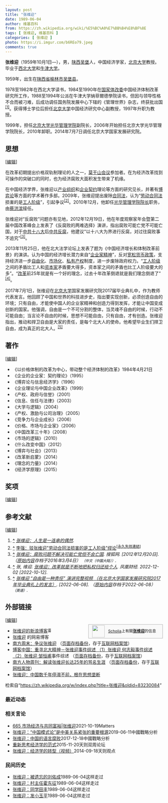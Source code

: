 ```yaml
---
layout: post
title: "张维迎"
date: 1989-06-04
author: 维基百科
from: https://zh.wikipedia.org/wiki/%E5%BC%A0%E7%BB%B4%E8%BF%8E
tags: [ 张维迎, 维基百科 ]
categories: [ 张维迎 ]
photo: https://i.imgur.com/b6REo79.jpeg
comments: true
---
```

<div class="mw-content-ltr mw-parser-output" lang="zh" dir="ltr"><style data-mw-deduplicate="TemplateStyles:r83732082">.mw-parser-output .infobox-subbox{padding:0;border:none;margin:-3px;width:auto;min-width:100%;font-size:100%;clear:none;float:none;background-color:transparent}.mw-parser-output .infobox-3cols-child{margin:auto}.mw-parser-output .infobox .navbar{font-size:100%}body.skin-minerva .mw-parser-output .infobox-header,body.skin-minerva .mw-parser-output .infobox-subheader,body.skin-minerva .mw-parser-output .infobox-above,body.skin-minerva .mw-parser-output .infobox-title,body.skin-minerva .mw-parser-output .infobox-image,body.skin-minerva .mw-parser-output .infobox-full-data,body.skin-minerva .mw-parser-output .infobox-below{text-align:center}@media screen{html.skin-theme-clientpref-night .mw-parser-output .infobox-full-data:not(.notheme)>div:not(.notheme)[style]{background:#1f1f23!important;color:#f8f9fa}@media screen and (prefers-color-scheme:dark){html.skin-theme-clientpref-os .mw-parser-output .infobox-full-data:not(.notheme) div:not(.notheme){background:#1f1f23!important;color:#f8f9fa}}html.skin-theme-clientpref-night .mw-parser-output .infobox td div:not(.notheme)[style]{background:transparent!important;color:var(--color-base,#202122)}@media screen and (prefers-color-scheme:dark){html.skin-theme-clientpref-os .mw-parser-output .infobox td div:not(.notheme)[style]{background:transparent!important;color:var(--color-base,#202122)}}html.skin-theme-clientpref-night .mw-parser-output .infobox td div.NavHead:not(.notheme)[style]{background:transparent!important}}@media screen and (prefers-color-scheme:dark){html.skin-theme-clientpref-os .mw-parser-output .infobox td div.NavHead:not(.notheme)[style]{background:transparent!important}}@media(min-width:640px){body.skin--responsive .mw-parser-output .infobox-table{display:table!important}body.skin--responsive .mw-parser-output .infobox-table>caption{display:table-caption!important}body.skin--responsive .mw-parser-output .infobox-table>tbody{display:table-row-group}body.skin--responsive .mw-parser-output .infobox-table tr{display:table-row!important}body.skin--responsive .mw-parser-output .infobox-table th,body.skin--responsive .mw-parser-output .infobox-table td{padding-left:inherit;padding-right:inherit}}</style>
<p><b>张维迎</b>（1959年10月1日<span class="useeditintro" title="Template:BLP editintro">—</span>），男，<a href="/wiki/%E9%99%95%E8%A5%BF%E7%9C%81" title="陕西省">陕西</a><a href="/wiki/%E5%90%B4%E5%A0%A1%E5%8E%BF" title="吴堡县">吴堡</a>人，中国经济学家，<a href="/wiki/%E5%8C%97%E4%BA%AC%E5%A4%A7%E5%AD%A6" title="北京大学">北京大学</a>教授。毕业于<a href="/wiki/%E8%A5%BF%E5%8C%97%E5%A4%A7%E5%AD%A6_(%E4%B8%AD%E5%9B%BD)" title="西北大学 (中国)">西北大学</a>和<a href="/wiki/%E7%89%9B%E6%B4%A5%E5%A4%A7%E5%AD%A6" title="牛津大学">牛津大学</a>。
</p>
<meta property="mw:PageProp/toc">
<div class="mw-heading mw-heading2"></div>
<p>1959年，出生在<a href="/wiki/%E9%99%95%E8%A5%BF%E7%9C%81" title="陕西省">陕西省</a><a href="/wiki/%E6%A6%86%E6%9E%97%E5%B8%82" title="榆林市">榆林市</a><a href="/wiki/%E5%90%B4%E5%A0%A1%E5%8E%BF" title="吴堡县">吴堡县</a>。
</p><p>1978至1982年在西北大学读书，1984至1990年在<a href="/wiki/%E5%9B%BD%E5%AE%B6%E4%BD%93%E6%94%B9%E5%A7%94" class="mw-redirect" title="国家体改委">国家体改委</a>中国经济体制改革研究所工作，1988至1994年公派在牛津大学納菲爾德學院读书，但因与领导性格不合而被刁难，后成功调任国务院发展中心下辖的《管理世界》杂志，终获批出国<sup id="cite_ref-1" class="reference"><a href="#cite_note-1"><span class="cite-bracket">[</span>1<span class="cite-bracket">]</span></a></sup>。获得博士学位后担任<a href="/wiki/%E5%8C%97%E4%BA%AC%E5%A4%A7%E5%AD%A6" title="北京大学">北京大学</a>中国经济研究中心副教授，1997年升职为教授。
</p><p>1999年，担任<a href="/wiki/%E5%8C%97%E4%BA%AC%E5%A4%A7%E5%AD%A6%E5%85%89%E5%8D%8E%E7%AE%A1%E7%90%86%E5%AD%A6%E9%99%A2" title="北京大学光华管理学院">北京大学光华管理学院</a>副院长，2006年开始担任北京大学光华管理学院院长，2010年卸职。2014年7月7日调任北京大学国家发展研究院。
</p>
<div class="mw-heading mw-heading2"><h2 id="思想"><span id=".E6.80.9D.E6.83.B3"></span>思想</h2><span class="mw-editsection"><span class="mw-editsection-bracket">[</span><a href="/w/index.php?title=%E5%BC%A0%E7%BB%B4%E8%BF%8E&amp;action=edit&amp;section=2" title="编辑章节：思想"><span>编辑</span></a><span class="mw-editsection-bracket">]</span></span></div>
<p>在改革初期提出价格双轨制理论的人之一，<a href="/wiki/%E8%8E%AB%E5%B9%B2%E5%B1%B1%E4%BC%9A%E8%AE%AE" title="莫干山会议">莫干山会议</a>参加者。在为经济改革找到可操作的突破口的同时，也为经济腐败大面积发生带来了机缘。
</p><p>在中国经济学界，张维迎以<a href="/w/index.php?title=%E4%BA%A7%E4%B8%9A%E7%BB%84%E7%BB%87&amp;action=edit&amp;redlink=1" class="new" title="产业组织（页面不存在）">产业组织</a>和<a href="/w/index.php?title=%E4%BC%81%E4%B8%9A%E5%A5%91%E7%BA%A6&amp;action=edit&amp;redlink=1" class="new" title="企业契约（页面不存在）">企业契约</a>理论等方面的研究见长，并著有<a href="/wiki/%E5%8D%9A%E5%BC%88%E8%AE%BA" title="博弈论">博弈论</a>等方面的学术著作多部。2009年，张维迎提出废除<a href="/wiki/%E5%90%88%E5%90%8C%E6%B3%95" class="mw-redirect" title="合同法">合同法</a>，认为“<a href="/wiki/%E5%8A%B3%E5%8A%A8%E5%90%88%E5%90%8C%E6%B3%95" class="mw-redirect" title="劳动合同法">劳动合同法</a>损害的是<a href="/wiki/%E5%B7%A5%E4%BA%BA%E9%98%B6%E7%BA%A7" title="工人阶级">工人阶级</a>”，引起争议<sup id="cite_ref-2" class="reference"><a href="#cite_note-2"><span class="cite-bracket">[</span>2<span class="cite-bracket">]</span></a></sup>。2010年12月，他卸任<a href="/wiki/%E5%85%89%E5%8D%8E%E7%AE%A1%E7%90%86%E5%AD%A6%E9%99%A2" class="mw-redirect" title="光华管理学院">光华管理学院</a><a href="/wiki/%E9%99%A2%E9%95%B7" class="mw-disambig" title="院長">院长</a>职务，由<a href="/wiki/%E8%94%A1%E6%B4%AA%E6%BB%A8" title="蔡洪滨">蔡洪滨</a>接任。
</p><p>张维迎对“反腐败”问题亦有见地，2012年12月19日，他在年度观察家年会暨第二届中国改革峰会上发表了《反腐败的两难选择》演讲，指出腐败可能亡党不可能亡国，对于<a href="/wiki/%E4%B8%AD%E5%85%B1%E5%8D%81%E5%85%AB%E5%A4%A7" class="mw-redirect" title="中共十八大">中共十八大</a>后<a href="/wiki/2012%E5%B9%B4%E4%B8%AD%E5%9B%BD%E5%8F%8D%E8%85%90" class="mw-redirect" title="2012年中国反腐">中共反腐</a>，他建议“以十八大为界进行反腐，对过往腐败事不追究”<sup id="cite_ref-3" class="reference"><a href="#cite_note-3"><span class="cite-bracket">[</span>3<span class="cite-bracket">]</span></a></sup>。
</p><p>2013年11月25日，他在北大法学论坛上发表了题为《中国经济增长和体制改革前景》的演讲。认为中国的经济增长潜力来自“<a href="/wiki/%E4%BC%81%E4%B8%9A%E5%AE%B6%E7%B2%BE%E7%A5%9E" class="mw-redirect" title="企业家精神">企业家精神</a>”，反对<a href="/wiki/%E9%87%8F%E5%8C%96%E5%AF%AC%E9%AC%86" title="量化寬鬆">宽松货币政策</a>，支持经济进一步<a href="/wiki/%E7%BB%8F%E6%B5%8E%E8%87%AA%E7%94%B1%E5%8C%96" title="经济自由化">自由化</a>、<a href="/wiki/%E5%B8%82%E5%9C%BA%E5%8C%96" title="市场化">市场化</a>、<a href="/wiki/%E7%A7%81%E6%9C%89%E8%B2%A1%E7%94%A2%E6%AC%8A" class="mw-redirect" title="私有財產權">私有产权</a>制度，进一步废除政府权力。“<a href="/wiki/%E5%B7%A5%E4%BA%BA%E9%98%B6%E7%BA%A7" title="工人阶级">工人阶级</a>之间的矛盾比工人和<a href="/wiki/%E8%B3%87%E7%94%A2%E9%9A%8E%E7%B4%9A" title="資產階級">资本家</a>矛盾要大得多，资本家之间的矛盾也比工人阶级要大的多”。“<a href="/wiki/%E6%94%B9%E9%9D%A9%E5%BC%80%E6%94%BE" title="改革开放">改革</a>前25年就是有一个好的理念，过去十年改革倒退就是我们理念倒退了”<sup id="cite_ref-4" class="reference"><a href="#cite_note-4"><span class="cite-bracket">[</span>4<span class="cite-bracket">]</span></a></sup>。
</p><p>2017年7月1日，张维迎在<a href="/wiki/%E5%8C%97%E4%BA%AC%E5%A4%A7%E5%AD%A6" title="北京大学">北京大学</a>国家发展研究院2017届毕业典礼中，作为教师代表发言。他回顾了中国和世界的科技进步史，指出要实现创新，必须创造自由的环境；只有自由，才能使中国人的企业家精神和创造力得到发挥，才能让中国变成创新的国家。他强调，自由是一个不可分割的整体，当灵魂不自由的时候，行动不可能自由；当言论不自由的时候，思想不可能自由，只有自由，才有创造。张维迎指出，推动和捍卫自由是大家的责任，是每个北大人的使命。他希望毕业生们捍卫自由，成为真正的北大人。<sup id="cite_ref-5" class="reference"><a href="#cite_note-5"><span class="cite-bracket">[</span>5<span class="cite-bracket">]</span></a></sup>
</p>
<div class="mw-heading mw-heading2"><h2 id="著作"><span id=".E8.91.97.E4.BD.9C"></span>著作</h2><span class="mw-editsection"><span class="mw-editsection-bracket">[</span><a href="/w/index.php?title=%E5%BC%A0%E7%BB%B4%E8%BF%8E&amp;action=edit&amp;section=3" title="编辑章节：著作"><span>编辑</span></a><span class="mw-editsection-bracket">]</span></span></div>
<ul><li>《以价格体制的改革为中心，带动整个经济体制的改革》1984年4月21日</li>
<li>《企业的企业家：契约理论》（1995）</li>
<li>《博弈论与信息经济学》（1996）</li>
<li>《企业理论与中国企业改革》（1999）</li>
<li>《产权、政府与信誉》（2001）</li>
<li>《信息、信任与法律》（2003）</li>
<li>《大学与逻辑》（2004）</li>
<li>《产权、激励与公司治理》（2005）</li>
<li>《竞争力与企业成长》（2006）</li>
<li>《价格、市场与企业家》（2006）</li>
<li>《中国改革三十年》（2008）</li>
<li>《市场的逻辑》（2010）</li>
<li>《什么改变中国》（2012）</li>
<li>《博弈与社会》（2013）</li>
<li>《改革新启蒙》（2014）</li>
<li>《理念的力量》（2014）</li>
<li>《经济学原理》（2015）</li></ul>
<div class="mw-heading mw-heading2"><h2 id="奖项"><span id=".E5.A5.96.E9.A1.B9"></span>奖项</h2><span class="mw-editsection"><span class="mw-editsection-bracket">[</span><a href="/w/index.php?title=%E5%BC%A0%E7%BB%B4%E8%BF%8E&amp;action=edit&amp;section=4" title="编辑章节：奖项"><span>编辑</span></a><span class="mw-editsection-bracket">]</span></span></div>

<div class="mw-heading mw-heading2"><h2 id="参考文献"><span id=".E5.8F.82.E8.80.83.E6.96.87.E7.8C.AE"></span>参考文献</h2><span class="mw-editsection"><span class="mw-editsection-bracket">[</span><a href="/w/index.php?title=%E5%BC%A0%E7%BB%B4%E8%BF%8E&amp;action=edit&amp;section=5" title="编辑章节：参考文献"><span>编辑</span></a><span class="mw-editsection-bracket">]</span></span></div>
<div class="reflist" style="list-style-type: decimal;">
<ol class="references">
<li id="cite_note-1"><span class="mw-cite-backlink"><b><a href="#cite_ref-1">^</a></b></span> <span class="reference-text"><cite class="citation web"><a rel="nofollow" class="external text" href="https://wemp.app/posts/cd34dc59-e4f9-4e45-8fe7-791934b7f891">张维迎：人生是一连串的偶然</a>.</cite><span title="ctx_ver=Z39.88-2004&amp;rfr_id=info%3Asid%2Fzh.wikipedia.org%3A%E5%BC%A0%E7%BB%B4%E8%BF%8E&amp;rft.btitle=%E5%BC%A0%E7%BB%B4%E8%BF%8E%EF%BC%9A%E4%BA%BA%E7%94%9F%E6%98%AF%E4%B8%80%E8%BF%9E%E4%B8%B2%E7%9A%84%E5%81%B6%E7%84%B6&amp;rft.genre=unknown&amp;rft_id=https%3A%2F%2Fwemp.app%2Fposts%2Fcd34dc59-e4f9-4e45-8fe7-791934b7f891&amp;rft_val_fmt=info%3Aofi%2Ffmt%3Akev%3Amtx%3Abook" class="Z3988"><span style="display:none;">&nbsp;</span></span></span>
</li>
<li id="cite_note-2"><span class="mw-cite-backlink"><b><a href="#cite_ref-2">^</a></b></span> <span class="reference-text"><a rel="nofollow" class="external text" href="http://humanities.cn/modules/article/view.article.php?803">李强：驳张维迎"劳动合同法损害的是工人阶级"缪论</a><sup class="noprint Inline-Template"><span style="white-space: nowrap;">[<a href="/wiki/Wikipedia:%E5%A4%B1%E6%95%88%E9%93%BE%E6%8E%A5" title="Wikipedia:失效链接"><span title="自2018年2月失效">永久失效連結</span></a>]</span></sup></span>
</li>
<li id="cite_note-3"><span class="mw-cite-backlink"><b><a href="#cite_ref-3">^</a></b></span> <span class="reference-text"><cite class="citation web"><a rel="nofollow" class="external text" href="https://web.archive.org/web/20160304215902/http://wei.sohu.com/20121220/n361015242.shtml?pvid=tc_news&amp;a=&amp;b=%E5%BC%A0%E7%BB%B4%E8%BF%8E%E5%BB%BA%E8%AE%AE:%E4%BB%A5%E5%8D%81%E5%85%AB%E5%A4%A7%E4%B8%BA%E7%95%8C%E5%8F%8D%E8%85%90%20%E8%BF%87%E5%BE%80%E8%85%90%E8%B4%A5%E4%B8%8D%E8%BF%BD%E7%A9%B6">张维迎：腐败问题不解决可能亡党但不会亡国</a>. 搜狐网.  <span class="reference-accessdate"> [2012年12月20日]</span>. （<a rel="nofollow" class="external text" href="http://wei.sohu.com/20121220/n361015242.shtml?pvid=tc_news&amp;a=&amp;b=%E5%BC%A0%E7%BB%B4%E8%BF%8E%E5%BB%BA%E8%AE%AE%3A%E4%BB%A5%E5%8D%81%E5%85%AB%E5%A4%A7%E4%B8%BA%E7%95%8C%E5%8F%8D%E8%85%90%20%E8%BF%87%E5%BE%80%E8%85%90%E8%B4%A5%E4%B8%8D%E8%BF%BD%E7%A9%B6">原始内容</a>存档于2016年3月4日） <span style="font-family: sans-serif; cursor: default; color:var(--color-subtle, #54595d); font-size: 0.8em; bottom: 0.1em; font-weight: bold;" title="连接到中文（中国大陆）网页">（中文（中国大陆））</span>.</cite><span title="ctx_ver=Z39.88-2004&amp;rfr_id=info%3Asid%2Fzh.wikipedia.org%3A%E5%BC%A0%E7%BB%B4%E8%BF%8E&amp;rft.btitle=%E5%BC%A0%E7%BB%B4%E8%BF%8E%EF%BC%9A%E8%85%90%E8%B4%A5%E9%97%AE%E9%A2%98%E4%B8%8D%E8%A7%A3%E5%86%B3%E5%8F%AF%E8%83%BD%E4%BA%A1%E5%85%9A%E4%BD%86%E4%B8%8D%E4%BC%9A%E4%BA%A1%E5%9B%BD&amp;rft.genre=unknown&amp;rft.pub=%E6%90%9C%E7%8B%90%E7%BD%91&amp;rft_id=http%3A%2F%2Fwei.sohu.com%2F20121220%2Fn361015242.shtml%3Fpvid%3Dtc_news%26a%3D%26b%3D%25E5%25BC%25A0%25E7%25BB%25B4%25E8%25BF%258E%25E5%25BB%25BA%25E8%25AE%25AE%253A%25E4%25BB%25A5%25E5%258D%2581%25E5%2585%25AB%25E5%25A4%25A7%25E4%25B8%25BA%25E7%2595%258C%25E5%258F%258D%25E8%2585%2590%2520%25E8%25BF%2587%25E5%25BE%2580%25E8%2585%2590%25E8%25B4%25A5%25E4%25B8%258D%25E8%25BF%25BD%25E7%25A9%25B6&amp;rft_val_fmt=info%3Aofi%2Ffmt%3Akev%3Amtx%3Abook" class="Z3988"><span style="display:none;">&nbsp;</span></span></span>
</li>
<li id="cite_note-4"><span class="mw-cite-backlink"><b><a href="#cite_ref-4">^</a></b></span> <span class="reference-text"><cite class="citation web">张, 维迎. <a rel="nofollow" class="external text" href="https://finance.ifeng.com/news/special/zhangweiyingpl/">张维迎：改革就是不断地把私权归还给个人</a>. 凤凰财经. 2022-12-02 <span class="reference-accessdate"> [<span class="nowrap">2022-10-12</span>]</span>.</cite><span title="ctx_ver=Z39.88-2004&amp;rfr_id=info%3Asid%2Fzh.wikipedia.org%3A%E5%BC%A0%E7%BB%B4%E8%BF%8E&amp;rft.atitle=%E5%BC%A0%E7%BB%B4%E8%BF%8E%EF%BC%9A%E6%94%B9%E9%9D%A9%E5%B0%B1%E6%98%AF%E4%B8%8D%E6%96%AD%E5%9C%B0%E6%8A%8A%E7%A7%81%E6%9D%83%E5%BD%92%E8%BF%98%E7%BB%99%E4%B8%AA%E4%BA%BA&amp;rft.aufirst=%E7%BB%B4%E8%BF%8E&amp;rft.aulast=%E5%BC%A0&amp;rft.date=2022-12-02&amp;rft.genre=unknown&amp;rft.jtitle=%E5%87%A4%E5%87%B0%E8%B4%A2%E7%BB%8F&amp;rft_id=https%3A%2F%2Ffinance.ifeng.com%2Fnews%2Fspecial%2Fzhangweiyingpl%2F&amp;rft_val_fmt=info%3Aofi%2Ffmt%3Akev%3Amtx%3Ajournal" class="Z3988"><span style="display:none;">&nbsp;</span></span></span>
</li>
<li id="cite_note-5"><span class="mw-cite-backlink"><b><a href="#cite_ref-5">^</a></b></span> <span class="reference-text"><cite class="citation web"><a rel="nofollow" class="external text" href="https://web.archive.org/web/20220608015634/https://www.youtube.com/watch?v=P8FRqN2UZoM&amp;t=21s">张维迎 “自由是一种责任” 演讲完整视频 （在北京大学国家发展研究院2017年毕业典礼上的发言）</a>.  <span class="reference-accessdate"> [<span class="nowrap">2022-06-08</span>]</span>. （<a rel="nofollow" class="external text" href="https://www.youtube.com/watch?v=P8FRqN2UZoM&amp;t=21s">原始内容</a>存档于2022-06-08） <span style="font-family: sans-serif; cursor: default; color:var(--color-subtle, #54595d); font-size: 0.8em; bottom: 0.1em; font-weight: bold;" title="连接到英语网页">（英语）</span>.</cite><span title="ctx_ver=Z39.88-2004&amp;rfr_id=info%3Asid%2Fzh.wikipedia.org%3A%E5%BC%A0%E7%BB%B4%E8%BF%8E&amp;rft.btitle=%E5%BC%A0%E7%BB%B4%E8%BF%8E+%E2%80%9C%E8%87%AA%E7%94%B1%E6%98%AF%E4%B8%80%E7%A7%8D%E8%B4%A3%E4%BB%BB%E2%80%9D+%E6%BC%94%E8%AE%B2%E5%AE%8C%E6%95%B4%E8%A7%86%E9%A2%91+%EF%BC%88%E5%9C%A8%E5%8C%97%E4%BA%AC%E5%A4%A7%E5%AD%A6%E5%9B%BD%E5%AE%B6%E5%8F%91%E5%B1%95%E7%A0%94%E7%A9%B6%E9%99%A22017%E5%B9%B4%E6%AF%95%E4%B8%9A%E5%85%B8%E7%A4%BC%E4%B8%8A%E7%9A%84%E5%8F%91%E8%A8%80%EF%BC%89&amp;rft.genre=unknown&amp;rft_id=https%3A%2F%2Fwww.youtube.com%2Fwatch%3Fv%3DP8FRqN2UZoM%26t%3D21s&amp;rft_val_fmt=info%3Aofi%2Ffmt%3Akev%3Amtx%3Abook" class="Z3988"><span style="display:none;">&nbsp;</span></span></span>
</li>
</ol></div>
<div class="mw-heading mw-heading2"><h2 id="外部链接"><span id=".E5.A4.96.E9.83.A8.E9.93.BE.E6.8E.A5"></span>外部链接</h2><span class="mw-editsection"><span class="mw-editsection-bracket">[</span><a href="/w/index.php?title=%E5%BC%A0%E7%BB%B4%E8%BF%8E&amp;action=edit&amp;section=6" title="编辑章节：外部链接"><span>编辑</span></a><span class="mw-editsection-bracket">]</span></span></div>
<style data-mw-deduplicate="TemplateStyles:r82655521">.mw-parser-output .side-box{margin:4px 0;box-sizing:border-box;border:1px solid #aaa;font-size:88%;line-height:1.25em;background-color:#f9f9f9;display:flow-root}.mw-parser-output .side-box-abovebelow,.mw-parser-output .side-box-text{padding:0.25em 0.9em}.mw-parser-output .side-box-image{padding:2px 0 2px 0.9em;text-align:center}.mw-parser-output .side-box-imageright{padding:2px 0.9em 2px 0;text-align:center}@media(min-width:500px){.mw-parser-output .side-box-flex{display:flex;align-items:center}.mw-parser-output .side-box-text{flex:1}}@media(min-width:720px){.mw-parser-output .side-box{width:238px}.mw-parser-output .side-box-right{clear:right;float:right;margin-left:1em}.mw-parser-output .side-box-left{margin-right:1em}}</style><div class="side-box metadata side-box-right"><style data-mw-deduplicate="TemplateStyles:r82655520">.mw-parser-output .plainlist ol,.mw-parser-output .plainlist ul{line-height:inherit;list-style:none;margin:0;padding:0}.mw-parser-output .plainlist ol li,.mw-parser-output .plainlist ul li{margin-bottom:0}</style>
<div class="side-box-flex">
<div class="side-box-image"><span class="noviewer" typeof="mw:File"><span><img alt="" src="//upload.wikimedia.org/wikipedia/commons/thumb/3/32/Scholia_logo.svg/40px-Scholia_logo.svg.png" decoding="async" width="40" height="39" class="mw-file-element" srcset="//upload.wikimedia.org/wikipedia/commons/thumb/3/32/Scholia_logo.svg/60px-Scholia_logo.svg.png 1.5x, //upload.wikimedia.org/wikipedia/commons/thumb/3/32/Scholia_logo.svg/80px-Scholia_logo.svg.png 2x" data-file-width="107" data-file-height="104"></span></span></div>
<div class="side-box-text plainlist"><a href="https://www.wikidata.org/wiki/Wikidata:Scholia/zh" class="extiw" title="d:Wikidata:Scholia/zh">Scholia</a>上有關<b><a href="https://iw.toolforge.org/scholia/author/Q700999" class="extiw" title="toolforge:scholia/author/Q700999">张维迎</a></b>的信息</div></div>
</div>
<ul><li><a rel="nofollow" class="external text" href="http://blog.sina.com.cn/zhangweiyingblog">张维迎的新浪博客</a><span class="skin-invert" typeof="mw:File"><span title="需註冊"><img alt="需註冊" src="//upload.wikimedia.org/wikipedia/commons/thumb/d/d6/Lock-gray-alt-2.svg/10px-Lock-gray-alt-2.svg.png" decoding="async" width="10" height="16" class="mw-file-element" srcset="//upload.wikimedia.org/wikipedia/commons/thumb/d/d6/Lock-gray-alt-2.svg/15px-Lock-gray-alt-2.svg.png 1.5x, //upload.wikimedia.org/wikipedia/commons/thumb/d/d6/Lock-gray-alt-2.svg/20px-Lock-gray-alt-2.svg.png 2x" data-file-width="512" data-file-height="813"></span></span></li>
<li><a rel="nofollow" class="external text" href="https://web.archive.org/web/20120717042102/http://zhangweiyingblog.blog.163.com/">张维迎</a> 的网易博客</li>
<li><a rel="nofollow" class="external text" href="http://news.sina.com.cn/c/2007-11-29/100614413374.shtml">南方周末：争议张维迎</a> （<a rel="nofollow" class="external text" href="//web.archive.org/web/20200413104036/http://news.sina.com.cn/c/2007-11-29/100614413374.shtml">页面存档备份</a>，存于<a href="/wiki/%E4%BA%92%E8%81%94%E7%BD%91%E6%A1%A3%E6%A1%88%E9%A6%86" title="互联网档案馆">互联网档案馆</a>）</li>
<li><a rel="nofollow" class="external text" href="http://www.nanfangdaily.com.cn/zm/20060817/xw/zy/200608170032.asp">博客中国：重寻北大精神－张维迎事件综述 （1）张维迎 何志毅事件综述 （2）张维迎 </a><a href="/wiki/%E9%82%B9%E6%81%92%E7%94%AB" title="邹恒甫">邹恒甫</a>事件综述 （<a rel="nofollow" class="external text" href="//web.archive.org/web/20070930202433/http://www.nanfangdaily.com.cn/zm/20060817/xw/zy/200608170032.asp">页面存档备份</a>，存于<a href="/wiki/%E4%BA%92%E8%81%94%E7%BD%91%E6%A1%A3%E6%A1%88%E9%A6%86" title="互联网档案馆">互联网档案馆</a>）</li>
<li><a rel="nofollow" class="external text" href="http://news.sina.com.cn/c/2007-07-13/152413441021.shtml">南方人物周刊：解读张维迎长达25年的骂名生涯</a> （<a rel="nofollow" class="external text" href="//web.archive.org/web/20210224151729/http://news.sina.com.cn/c/2007-07-13/152413441021.shtml">页面存档备份</a>，存于<a href="/wiki/%E4%BA%92%E8%81%94%E7%BD%91%E6%A1%A3%E6%A1%88%E9%A6%86" title="互联网档案馆">互联网档案馆</a>）</li>
<li><a rel="nofollow" class="external text" href="http://www.rfi.fr/cn/首页/20150126-张维迎：中国数千年停滞不前，根在思想垄断">张维迎：中国数千年停滞不前，根在思想垄断</a></li></ul>


<!-- 
NewPP limit report
Parsed by mw‐web.codfw.main‐5f5c4f7cdc‐9pfjw
Cached time: 20240913171315
Cache expiry: 2592000
Reduced expiry: false
Complications: [show‐toc]
CPU time usage: 0.455 seconds
Real time usage: 0.591 seconds
Preprocessor visited node count: 4274/1000000
Post‐expand include size: 49002/2097152 bytes
Template argument size: 6101/2097152 bytes
Highest expansion depth: 30/100
Expensive parser function count: 15/500
Unstrip recursion depth: 0/20
Unstrip post‐expand size: 13396/5000000 bytes
Lua time usage: 0.201/10.000 seconds
Lua memory usage: 4376465/52428800 bytes
Number of Wikibase entities loaded: 1/400
-->
<!--
Transclusion expansion time report (%,ms,calls,template)
100.00%  493.439      1 -total
 40.11%  197.899      1 Template:Infobox_person
 31.77%  156.784      1 Template:Infobox_person/core
 28.02%  138.281      1 Template:Infobox
 24.05%  118.681      1 Template:Reflist
 13.11%   64.696      4 Template:Cite_web
  9.97%   49.208      1 Template:国务院学位委员会第六届学科评议组/应用经济学
  9.71%   47.919      1 Template:Navbox
  9.51%   46.946      1 Template:Dead_link
  8.53%   42.071      1 Template:Authority_control
-->

<!-- Saved in parser cache with key zhwiki:pcache:idhash:428564-0!canonical!zh and timestamp 20240913171315 and revision id 83230084. Rendering was triggered because: page-view
 -->
</div><!--esi <esi:include src="/esitest-fa8a495983347898/content" /> --><noscript><img src="https://login.wikimedia.org/wiki/Special:CentralAutoLogin/start?type=1x1" alt="" width="1" height="1" style="border: none; position: absolute;"></noscript>
<div class="printfooter" data-nosnippet="">检索自“<a dir="ltr" href="https://zh.wikipedia.org/w/index.php?title=张维迎&amp;oldid=83230084">https://zh.wikipedia.org/w/index.php?title=张维迎&amp;oldid=83230084</a>”</div><div id="recent-news"><h3>最近动态</h3><ul></ul></div><div id="open-opinion"><h3>相关言论</h3><ul><li><a href="https://nodebe4.github.io/opinion/2021-10-19/665-%E5%B8%82%E5%9C%BA%E7%BB%8F%E6%B5%8E%E4%B8%8E%E5%85%B1%E5%90%8C%E5%AF%8C%E8%A3%95-%E5%BC%A0%E7%BB%B4%E8%BF%8E/" title="野兽爱智慧">665 市场经济与共同富裕|张维迎</a><time>2021-10-19</time><a class="tag">Matters</a></li>
<li><a href="https://nodebe4.github.io/opinion/2019-06-11/%E5%BC%A0%E7%BB%B4%E8%BF%8E-%E4%B8%AD%E5%9B%BD%E6%A8%A1%E5%BC%8F%E8%AE%BA-%E6%98%AF%E4%B8%AD%E7%BE%8E%E5%85%B3%E7%B3%BB%E7%B4%A7%E5%BC%A0%E7%9A%84%E9%87%8D%E8%A6%81%E6%A0%B9%E6%BA%90/" title="张维迎">张维迎：“中国模式论”是中美关系紧张的重要根源</a><time>2019-06-11</time><a class="tag">中國戰略分析</a></li>
<li><a href="https://nodebe4.github.io/opinion/2017-12-18/%E5%BC%A0%E7%BB%B4%E8%BF%8E-%E4%B8%AD%E5%9B%BD%E7%9A%84%E8%AF%AD%E8%A8%80%E8%85%90%E8%B4%A5/" title="张维迎">张维迎：中国的语言腐败</a><time>2017-12-18</time><a class="tag">中國戰略分析</a></li>
<li><a href="https://nodebe4.github.io/opinion/2015-11-20/%E9%87%8D%E6%96%B0%E6%80%9D%E8%80%83%E7%BB%8F%E6%B5%8E%E5%AD%A6%E7%9A%84%E8%8C%83%E5%BC%8F/" title="张维迎">重新思考经济学的范式</a><time>2015-11-20</time><a class="tag">天则双周论坛</a></li>
<li><a href="https://nodebe4.github.io/opinion/2014-09-18/%E5%BC%A0%E7%BB%B4%E8%BF%8E-%E7%BB%8F%E6%B5%8E%E5%AD%A6%E7%9A%84%E8%BD%AC%E5%9E%8B-%E8%A7%86%E9%A2%91/" title="张维迎">张维迎：经济学的转型（视频）</a><time>2014-09-18</time><a class="tag">天则观点</a></li>
</ul></div><div id="mjls-record"><h3>民间历史</h3><ul><li><a href="https://nodebe4.github.io/mjlsh/1989-06-04/%E5%BC%A0%E7%BB%B4%E8%BF%8E-%E8%A2%AB%E9%81%97%E5%BF%98%E7%9A%84%E5%88%98%E4%BD%91%E6%88%90/" title="张维迎">张维迎：被遗忘的刘佑成</a><time>1989-06-04</time><a class="tag">这样走过</a></li>
<li><a href="https://nodebe4.github.io/mjlsh/1989-06-04/%E5%BC%A0%E7%BB%B4%E8%BF%8E-%E6%9D%91%E4%B8%BB%E4%BB%BB%E9%9C%8D%E4%B8%9C%E5%BE%81/" title="张维迎">张维迎：村主任霍东征</a><time>1989-06-04</time><a class="tag">这样走过</a></li>
<li><a href="https://nodebe4.github.io/mjlsh/1989-06-04/%E5%BC%A0%E7%BB%B4%E8%BF%8E-%E5%90%8C%E5%AD%A6%E7%94%B0%E4%B8%B0/" title="张维迎">张维迎：同学田丰</a><time>1989-06-04</time><a class="tag">这样走过</a></li>
<li><a href="https://nodebe4.github.io/mjlsh/1989-06-04/%E5%BC%A0%E7%BB%B4%E8%BF%8E-%E5%8F%91%E5%B0%8F%E7%8E%89%E5%B9%B3/" title="张维迎">张维迎：发小玉平</a><time>1989-06-04</time><a class="tag">这样走过</a></li>
</ul></div>